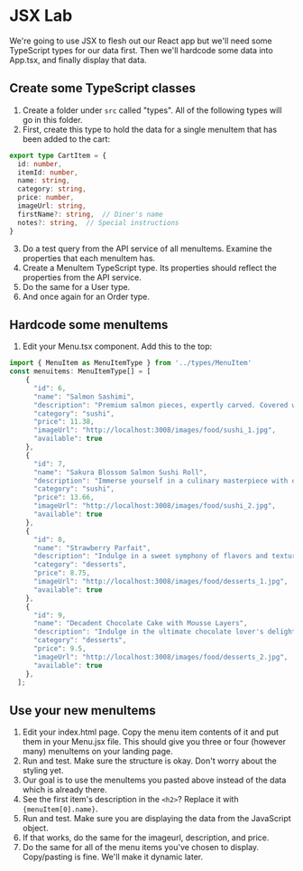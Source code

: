 # JSX Lab

We're going to use JSX to flesh out our React app but we'll need some TypeScript types for our data first. Then we'll hardcode some data into App.tsx, and finally display that data.

## Create some TypeScript classes
1. Create a folder under `src` called "types". All of the following types will go in this folder.
1. First, create this type to hold the data for a single menuItem that has been added to the cart:
```typescript
export type CartItem = {
  id: number,
  itemId: number,
  name: string,
  category: string,
  price: number,
  imageUrl: string,
  firstName?: string,  // Diner's name
  notes?: string,  // Special instructions
}
```
3. Do a test query from the API service of all menuItems. Examine the properties that each menuItem has.
1. Create a MenuItem TypeScript type. Its properties should reflect the properties from the API service.
1. Do the same for a User type.
1. And once again for an Order type.

## Hardcode some menuItems
1. Edit your Menu.tsx component. Add this to the top:
```typescript
import { MenuItem as MenuItemType } from '../types/MenuItem'
const menuitems: MenuItemType[] = [
    {
      "id": 6,
      "name": "Salmon Sashimi",
      "description": "Premium salmon pieces, expertly carved. Covered with our signature curry-inspired sauce that is slightly sweet and slightly spicy. Indulge in the fresh taste of the ocean. Our Salmon Sashimi features vibrant slices of salmon, perfect for savoring its natural flavor. Served with wasabi, pickled ginger, and soy sauce for a delightful appetizer.",
      "category": "sushi",
      "price": 11.38,
      "imageUrl": "http://localhost:3008/images/food/sushi_1.jpg",
      "available": true
    },
    {
      "id": 7,
      "name": "Sakura Blossom Salmon Sushi Roll",
      "description": "Immerse yourself in a culinary masterpiece with our Sakura Blossom Salmon Sushi Roll. Handcrafted with the utmost precision, this roll features the finest Norwegian salmon, creamy avocado, and delicate sakura radish sprouts, elegantly wrapped in crisp nori seaweed and perfectly seasoned sushi rice. Topped with toasted sesame seeds, it's a symphony of flavors and textures, a celebration of artistry on a plate. Served with a house-made dipping sauce.",
      "category": "sushi",
      "price": 13.66,
      "imageUrl": "http://localhost:3008/images/food/sushi_2.jpg",
      "available": true
    },
    {
      "id": 8,
      "name": "Strawberry Parfait",
      "description": "Indulge in a sweet symphony of flavors and textures with our Strawberry Parfait. Layers of luscious, ripe strawberries, nestled between clouds of velvety vanilla custard and delicate, golden-brown granola clusters. Each spoonful is a harmonious blend of juicy, sun-kissed strawberries, creamy custard, and the satisfying crunch of granola. Topped with a dollop of freshly whipped cream and a garnish of fresh mint leaves, it's a delightful journey of taste and a visual masterpiece in a glass. A heavenly treat that's both elegant and comforting, the Strawberry Parfait is the perfect finale to any meal or a delightful indulgence anytime you crave a taste of pure bliss. Enjoy!",
      "category": "desserts",
      "price": 8.75,
      "imageUrl": "http://localhost:3008/images/food/desserts_1.jpg",
      "available": true
    },
    {
      "id": 9,
      "name": "Decadent Chocolate Cake with Mousse Layers",
      "description": "Indulge in the ultimate chocolate lover's delight with our Decadent Chocolate Cake. Moist, rich chocolate cake layers alternate with silky chocolate mousse, creating a symphony of textures and flavors. A drizzle of vibrant strawberry sauce crowns this masterpiece, adding a delightful touch of fruity sweetness. It's a sensory journey that combines the deep, dark allure of chocolate with the bright, tangy notes of strawberries, making each bite an exquisite experience.",
      "category": "desserts",
      "price": 9.5,
      "imageUrl": "http://localhost:3008/images/food/desserts_2.jpg",
      "available": true
    },
  ];
```

## Use your new menuItems
1. Edit your index.html page. Copy the menu item contents of it and put them in your Menu.jsx file. This should give you three or four (however many) menuItems on your landing page.
1. Run and test. Make sure the structure is okay. Don't worry about the styling yet. 
1. Our goal is to use the menuItems you pasted above instead of the data which is already there.
1. See the first item's description in the `<h2>`? Replace it with `{menuItem[0].name}`.
1. Run and test. Make sure you are displaying the data from the JavaScript object.
1. If that works, do the same for the imageurl, description, and price. 
1. Do the same for all of the menu items you've chosen to display. Copy/pasting is fine. We'll make it dynamic later.